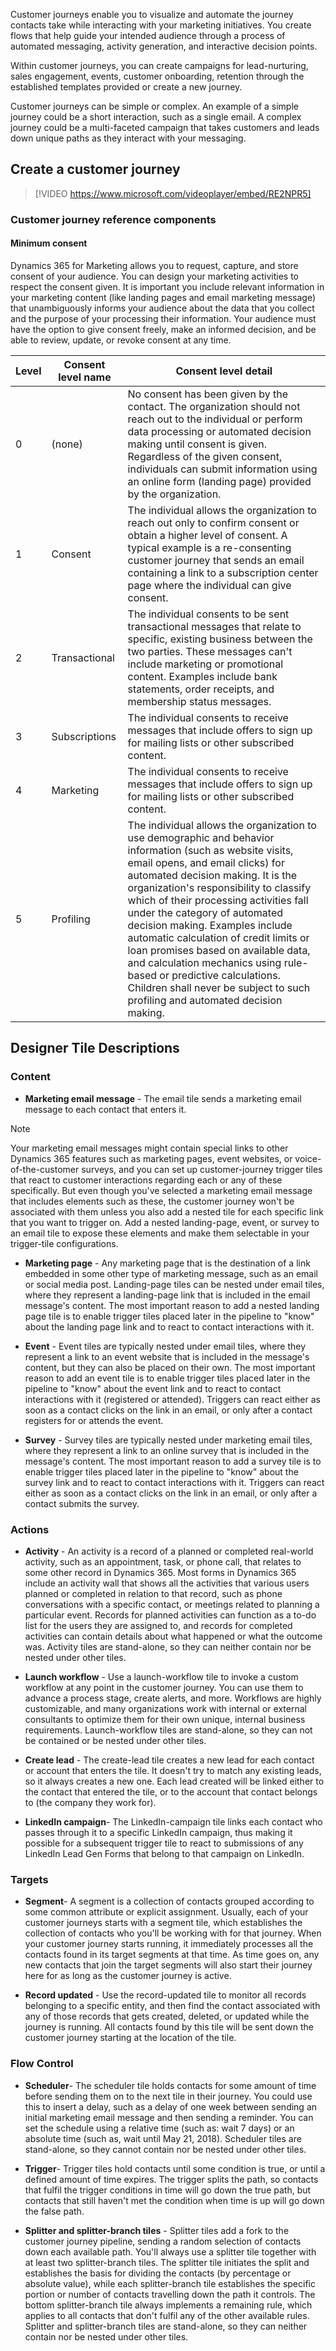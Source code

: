 Customer journeys enable you to visualize and automate the journey contacts take while interacting with your marketing initiatives. You create flows that help guide your intended audience through a process of automated messaging, activity generation, and interactive decision points.

Within customer journeys, you can create campaigns for lead-nurturing, sales engagement, events, customer onboarding, retention through the established templates provided or create a new journey.

Customer journeys can be simple or complex. An example of a simple journey could be a short interaction, such as a single email. A complex journey could be a multi-faceted campaign that takes customers and leads down unique paths as they interact with your messaging.

## Create a customer journey

>[!VIDEO https://www.microsoft.com/videoplayer/embed/RE2NPR5] 

### Customer journey reference components

#### Minimum consent

Dynamics 365 for Marketing allows you to request, capture, and store consent of your audience. You can design your marketing activities to respect the consent given. It is important you include relevant information in your marketing content (like landing pages and email marketing message) that unambiguously informs your audience about the data that you collect and the purpose of your processing their information. Your audience must have the option to give consent freely, make an informed decision, and be able to review, update, or revoke consent at any time.

| **Level** | **Consent level name** | **Consent level detail** |
| --------- | ---------------------- | ------------------------ |
|    0      |       (none)           | No consent has been given by the contact. The organization should not reach out to the individual or perform data processing or automated decision making until consent is given. Regardless of the given consent, individuals can submit information using an online form (landing page) provided by the organization. |
|    1      |       Consent          | The individual allows the organization to reach out only to confirm consent or obtain a higher level of consent. A typical example is a re-consenting customer journey that sends an email containing a link to a subscription center page where the individual can give consent. |
|    2      |       Transactional    | The individual consents to be sent transactional messages that relate to specific, existing business between the two parties. These messages can't include marketing or promotional content. Examples include bank statements, order receipts, and membership status messages. |
|    3      |       Subscriptions    | The individual consents to receive messages that include offers to sign up for mailing lists or other subscribed content. |
|    4      |       Marketing        | The individual consents to receive messages that include offers to sign up for mailing lists or other subscribed content. |
|    5      |       Profiling        | The individual allows the organization to use demographic and behavior information (such as website visits, email opens, and email clicks) for automated decision making. It is the organization's responsibility to classify which of their processing activities fall under the category of automated decision making. Examples include automatic calculation of credit limits or loan promises based on available data, and calculation mechanics using rule-based or predictive calculations. Children shall never be subject to such profiling and automated decision making. |

## Designer Tile Descriptions

### Content

-   **Marketing email message** - The email tile sends a marketing email message to each contact that enters it.

>[!Note]
> Your marketing email messages might contain special links to other Dynamics 365 features such as marketing pages, event websites, or voice-of-the-customer surveys, and you can set up customer-journey trigger tiles that react to customer interactions regarding each or any of these specifically. But even though you\'ve selected a marketing email message that includes elements such as these, the customer journey won't be associated with them unless you also add a nested tile for each specific link that you want to trigger on. Add a nested landing-page, event, or survey to an email tile to expose these elements and make them selectable in your trigger-tile configurations.

- **Marketing page** - Any marketing page that is the destination of a link embedded in some other type of marketing message, such as an email or social media post. Landing-page tiles can be nested under email tiles, where they represent a landing-page link that is included in the email message's content. The most important reason to add a nested landing page tile is to enable trigger tiles placed later in the pipeline to \"know\" about the landing page link and to react to contact interactions with it.

-  **Event** - Event tiles are typically nested under email tiles, where they represent a link to an event website that is included in the message's content, but they can also be placed on their own. The most important reason to add an event tile is to enable trigger tiles placed later in the pipeline to "know" about the event link and to react to contact interactions with it (registered or attended). Triggers can react either as soon as a contact clicks on    the link in an email, or only after a contact registers for or attends the event.

-  **Survey** - Survey tiles are typically nested under marketing email tiles, where they represent a link to an online survey that is included in the message's content. The most important reason to add a survey tile is to enable trigger tiles placed later in the pipeline to "know" about the survey link and to react to contact interactions with it. Triggers can react either as soon as a contact clicks on the link in an email, or only after a contact submits the survey.

### Actions

-  **Activity** - An activity is a record of a planned or completed real-world activity, such as an appointment, task, or phone call, that relates to some other record in Dynamics 365. Most forms in Dynamics 365 include an activity wall that shows all the activities that various users planned or completed in relation to that record, such as phone conversations with a specific contact, or meetings related to planning a particular event. Records for planned    activities can function as a to-do list for the users they are assigned to, and records for completed activities can contain details about what happened or what the outcome was. Activity tiles are stand-alone, so they can neither contain nor be nested under other tiles.

-  **Launch workflow** - Use a launch-workflow tile to invoke a custom workflow at any point in the customer journey. You can use them to advance a process stage, create alerts, and more. Workflows are highly customizable, and many organizations work with internal or external consultants to optimize them for their own unique, internal business requirements. Launch-workflow tiles are stand-alone, so they can not be contained or be nested under other tiles.

-  **Create lead** - The create-lead tile creates a new lead for each contact or account that enters the tile. It doesn't try to match any existing leads, so it always creates a new one. Each lead created will be linked either to the contact that entered the tile, or to the account that contact belongs to (the company they work for).

-  **LinkedIn campaign**- The LinkedIn-campaign tile links each contact who passes through it to a specific LinkedIn campaign, thus making it possible for a subsequent trigger tile to react to submissions of any LinkedIn Lead Gen Forms that belong to that campaign on LinkedIn.

### Targets

-  **Segment**- A segment is a collection of contacts grouped according to some common attribute or explicit assignment. Usually, each of your customer journeys starts with a segment tile, which establishes the collection of contacts who you'll be working with for that journey. When your customer journey starts running, it immediately processes all the contacts found in its target segments at that time. As time goes on, any new contacts that join the target segments will also start their journey here for as long as the customer journey is active.

-  **Record updated** - Use the record-updated tile to monitor all records belonging to a specific entity, and then find the contact associated with any of those records that gets created, deleted, or updated while the journey is running. All contacts found by this tile will be sent down the customer journey starting at the location of the tile.

### Flow Control

-  **Scheduler**- The scheduler tile holds contacts for some amount of time before sending them on to the next tile in their journey. You could use this to insert a delay, such as a delay of one week between sending an initial marketing email message and then sending a reminder. You can set the schedule using a relative time (such as: wait 7 days) or an absolute time (such as, wait until May 21, 2018). Scheduler tiles are stand-alone, so they cannot contain nor be nested under other tiles.

-  **Trigger**- Trigger tiles hold contacts until some condition is true, or until a defined amount of time expires. The trigger splits the path, so contacts that fulfil the trigger conditions in time will go down the true path, but contacts that still haven't met the condition when time is up will go down the false path.

-  **Splitter and splitter-branch tiles** - Splitter tiles add a fork to the customer journey pipeline, sending a random selection of contacts down each available path. You'll always use a splitter tile together with at least two splitter-branch tiles. The splitter tile initiates the split and establishes the basis for dividing the contacts (by percentage or absolute value), while each splitter-branch tile establishes the specific portion or number of  contacts travelling down the path it controls. The bottom splitter-branch tile always implements a remaining rule, which applies to all contacts that don't fulfil any of the other available rules. Splitter and splitter-branch tiles are stand-alone, so they can neither contain nor be nested under other tiles.
